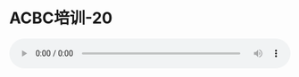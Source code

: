 # ACBC培训-20

<audio style="width: 100%;" preload="false" controls controlslist="nodownload"><source src="//file.simai.life/audio/mp3/old/12141.mp3" type="audio/mpeg">Your browser does not support the audio element.</audio>


